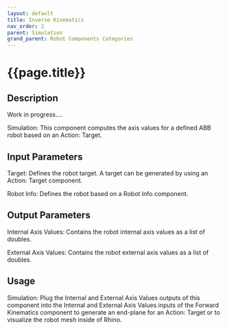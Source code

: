 ```yaml
---
layout: default
title: Inverse Kinematics
nav_order: 2
parent: Simulation
grand_parent: Robot Components Categories
---
```


# **{{page.title}}**

## **Description**

Work in progress....

Simulation: This component computes the axis values for a defined ABB robot based on an Action: Target.

## **Input Parameters**

Target: Defines the robot target. A target can be generated by using an Action: Target component.

Robot Info: Defines the robot based on a Robot Info component.

## **Output Parameters**

Internal Axis Values: Contains the robot internal axis values as a list of doubles.

External Axis Values: Contains the robot external axis values as a list of doubles.

## **Usage**

Simulation: Plug the Internal and External Axis Values outputs of this component into the Internal and External Axis Values inputs of the Forward Kinematics component to generate an end-plane for an Action: Target or to visualize the robot mesh inside of Rhino.
